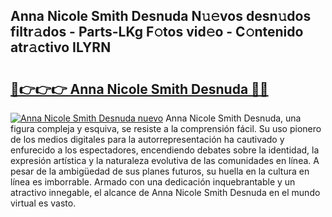 ## Anna Nicole Smith Desnuda N𝚞𝚎vos desn𝚞dos filtr𝚊dos - Parts-LKg F𝚘tos vid𝚎o - C𝚘ntenido atr𝚊ctivo ILYRN

# <h2><a href="http://mbctzq0.tromn.icu/?c=Anna+Nicole+Smith+Desnuda">🔗👉👉👉 Anna Nicole Smith Desnuda 🔗🔗</a></h2>

[![Anna Nicole Smith Desnuda nuevo](https://i.imgur.com/pEAQMta.gif)](http://mbctzq0.tromn.icu/?c=Anna+Nicole+Smith+Desnuda)
Anna Nicole Smith Desnuda, una figura compleja y esquiva, se resiste a la comprensión fácil. Su uso pionero de los medios digitales para la autorrepresentación ha cautivado y enfurecido a los espectadores, encendiendo debates sobre la identidad, la expresión artística y la naturaleza evolutiva de las comunidades en línea. A pesar de la ambigüedad de sus planes futuros, su huella en la cultura en línea es imborrable. Armado con una dedicación inquebrantable y un atractivo innegable, el alcance de Anna Nicole Smith Desnuda en el mundo virtual es vasto.
